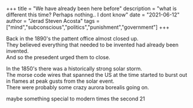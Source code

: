 +++
title = "We have already been here before"
description = "what is different this time? Perhaps nothing.. I dont know"
date = "2021-06-12"
author = "Jerad Steven Acosta"
tags = ["mind","subconscious","politics","punishment","government"]
+++

Back in the 1890's the pattent office almost closed up.  
They believed everything that needed to be invented had already been invented.  
And so the presedent urged them to close.

In the 1850's there was a historically strong solar storm.  
The morse code wires that spanned the US at the time started to burst out in flames at peak gusts from the solar event.  
There were probably some crazy aurora borealis going on.

maybe something special to modern times the second 21